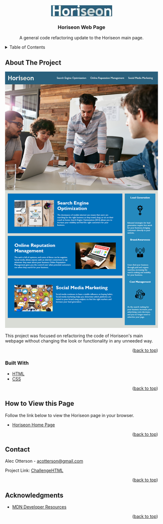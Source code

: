 <!-- PROJECT LOGO -->
<br />
<div align="center">
  <a href="https://acotterson.github.io/HTMLRefactor/">
    <img src="assets/images/horiseonLogo.jpg" alt="Logo">
  </a>

  <h3 align="center">Horiseon Web Page</h3>

  <p align="center">
    A general code refactoring update to the Horiseon main page.
</div>



<!-- TABLE OF CONTENTS -->
<details>
  <summary>Table of Contents</summary>
  <ol>
    <li>
      <a href="#about-the-project">About The Project</a>
      <ul>
        <li><a href="#built-with">Built With</a></li>
      </ul>
    </li>
    <li>
      <a href="#how-to-view-this-page">How to View this Page</a>
    <li><a href="#contact">Contact</a></li>
    <li><a href="#acknowledgments">Acknowledgments</a></li>
  </ol>
</details>



<!-- ABOUT THE PROJECT -->
## About The Project

![Product Screen Shot](assets/images/screenshot.png)

This project was focused on refactoring the code of Horiseon's main webpage without changing the look or functionality in any unneeded way.

<p align="right">(<a href="#top">back to top</a>)</p>



### Built With

* [HTML](https://developer.mozilla.org/en-US/docs/Web/HTML)
* [CSS](https://developer.mozilla.org/en-US/docs/Web/CSS)

<p align="right">(<a href="#top">back to top</a>)</p>



<!-- How to View this Page -->
## How to View this Page

Follow the link below to view the Horiseon page in your browser.
* [Horiseon Home Page](https://acotterson.github.io/HTMLRefactor/)

<p align="right">(<a href="#top">back to top</a>)</p>



<!-- CONTACT -->
## Contact

Alec Otterson - acotterson@gmail.com

Project Link: [ChallengeHTML](https://github.com/acotterson/HTMLRefactor)

<p align="right">(<a href="#top">back to top</a>)</p>



<!-- ACKNOWLEDGMENTS -->
## Acknowledgments

* [MDN Developer Resources](https://developer.mozilla.org/en-US/)

<p align="right">(<a href="#top">back to top</a>)</p>
